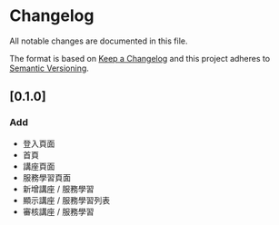 # Changelog

All notable changes are documented in this file.

The format is based on [Keep a Changelog](http://keepachangelog.com/en/1.0.0/) and this project adheres to [Semantic Versioning](http://semver.org/spec/v2.0.0.html).

## [0.1.0]

### Add

- 登入頁面
- 首頁
- 講座頁面
- 服務學習頁面
- 新增講座 / 服務學習
- 顯示講座 / 服務學習列表
- 審核講座 / 服務學習
